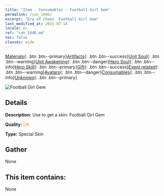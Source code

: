 ```yaml
---
title: "Item - Consumables - Football Girl Gem"
permalink: /con_1046/
excerpt: "Era of Chaos  Football Girl Gem"
last_modified_at: 2021-07-14
locale: en
ref: "con_1046.md"
toc: false
classes: wide
---
```

 [Materials](/Items/){: .btn .btn--primary}[Artifacts](/Items/Artifacts/){: .btn .btn--success}[Unit Soul](/Items/UnitSoul/){: .btn .btn--warning}[Unit Awakening](/Items/UnitAwakening/){: .btn .btn--danger}[Hero Soul](/Items/HeroSoul/){: .btn .btn--info}[Hero Skill](/Items/HeroSkill/){: .btn .btn--primary}[Gift](/Items/Gift/){: .btn .btn--success}[Event related](/Items/Events/){: .btn .btn--warning}[Avatars](/Items/Avatars/){: .btn .btn--danger}[Consumables](/Items/Consumables/){: .btn .btn--info}[Unknown](/Items/Unknown/){: .btn .btn--primary}

 ![Football Girl Gem](/images/h/h_Gem3.jpg)

## Details
 **Description:** Use to get a skin: Football Girl Gem

 **Quality:** <span style="color: #FF8C00">OK</span>

 **Type:** Special Skin

## Gather

  None

## This item contains:

  None


